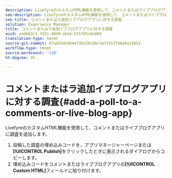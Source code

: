```yaml
---
description: LivefyreのカスタムHTML機能を使用して、コメントまたはライブブログアプリに調査を追加します。
seo-description: LivefyreのカスタムHTML機能を使用して、コメントまたはライブブログアプリに調査を追加します。
seo-title: コメントまたはラ追加イブブログアプリに対する調査
solution: Experience Manager
title: コメントまたはラ追加イブブログアプリに対する調査
uuid: eedb63c1-7d31-40d9-ab3e-b15765cbe804
translation-type: tm+mt
source-git-commit: 67aeb3de964473b326c88c3a3f81ff48a6a12652
workflow-type: tm+mt
source-wordcount: '110'
ht-degree: 0%

---
```



# コメントまたはラ追加イブブログアプリに対する調査{#add-a-poll-to-a-comments-or-live-blog-app}

LivefyreのカスタムHTML機能を使用して、コメントまたはライブブログアプリに調査を追加します。

1. 投稿した調査の埋め込みコードを、アプリマネージャーページまたは&#x200B;**[!UICONTROL Publish]**&#x200B;をクリックしたときに表示されるダイアログからコピーします。
1. 埋め込みコードをコメントまたはライブブログアプリの&#x200B;**[!UICONTROL Custom HTML]**&#x200B;フィールドに貼り付けます。

